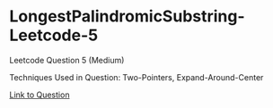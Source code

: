 # LongestPalindromicSubstring-Leetcode-5

Leetcode Question 5 (Medium)

Techniques Used in Question:
Two-Pointers, Expand-Around-Center

[Link to Question](https://leetcode.com/problems/longest-palindromic-substring/solution/)
